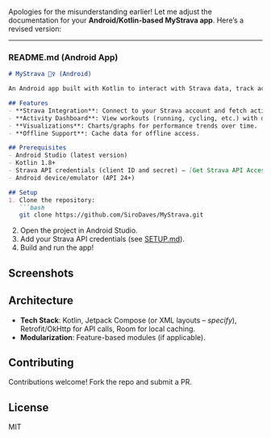 Apologies for the misunderstanding earlier! Let me adjust the documentation for your **Android/Kotlin-based MyStrava app**. Here’s a revised version:

---

### **README.md** (Android App)
```markdown
# MyStrava 🏃♀️ (Android)

An Android app built with Kotlin to interact with Strava data, track activities, and visualize fitness metrics on mobile.

## Features
- **Strava Integration**: Connect to your Strava account and fetch activity data.
- **Activity Dashboard**: View workouts (running, cycling, etc.) with details like distance, pace, and duration.
- **Visualizations**: Charts/graphs for performance trends over time.
- **Offline Support**: Cache data for offline access.

## Prerequisites
- Android Studio (latest version)
- Kotlin 1.8+
- Strava API credentials (client ID and secret) – [Get Strava API Access](https://developers.strava.com)
- Android device/emulator (API 24+)

## Setup
1. Clone the repository:
   ```bash
   git clone https://github.com/SiroDaves/MyStrava.git
   ```
2. Open the project in Android Studio.
3. Add your Strava API credentials (see [SETUP.md](SETUP.md)).
4. Build and run the app!

## Screenshots

## Architecture
- **Tech Stack**: Kotlin, Jetpack Compose (or XML layouts – *specify*), Retrofit/OkHttp for API calls, Room for local caching.
- **Modularization**: Feature-based modules (if applicable).

## Contributing
Contributions welcome! Fork the repo and submit a PR.

## License
MIT
```